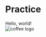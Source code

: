 # Practice
Hello, world!
<br>
![coffee logo](https://user-images.githubusercontent.com/49373850/114300369-0d7bed80-9ad1-11eb-9cd8-79b40b874423.png)

